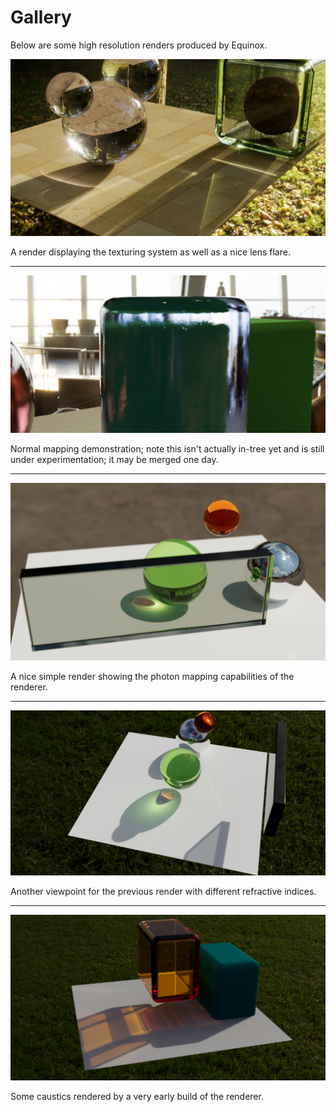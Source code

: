 Gallery
=======

Below are some high resolution renders produced by Equinox.

<p align="center">
<img src="./textured-render.png?raw=true" alt="Textured Render"/>
</p>
A render displaying the texturing system as well as a nice lens flare.

---

<p align="center">
<img src="./normal-mapping.png?raw=true" alt="Normal Mapping"/>
</p>
Normal mapping demonstration; note this isn't actually in-tree yet and is still under experimentation; it may be merged one day.

---

<p align="center">
<img src="./caustics.png?raw=true" alt="Caustics"/>
</p>
A nice simple render showing the photon mapping capabilities of the renderer.

---

<p align="center">
<img src="./caustics-alt.png?raw=true" alt="Caustics (alternative viewpoint)"/>
</p>
Another viewpoint for the previous render with different refractive indices.

---

<p align="center">
<img src="./early-caustics.png?raw=true" alt="Early Caustics"/>
</p>
Some caustics rendered by a very early build of the renderer.
